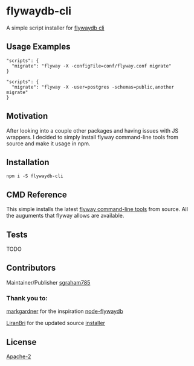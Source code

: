 # flywaydb-cli

A simple script installer for [flywaydb cli](https://flywaydb.org/documentation/commandline/)

## Usage Examples

```
"scripts": {
  "migrate": "flyway -X -configFile=conf/flyway.conf migrate"
}
```
```
"scripts": {
  "migrate": "flyway -X -user=postgres -schemas=public,another migrate"
}
```

## Motivation

After looking into a couple other packages and having issues with JS wrappers. I decided to simply install flyway command-line tools from source and make it usage in npm.

## Installation

`npm i -S flywaydb-cli`

## CMD Reference

This simple installs the latest [flyway command-line tools](https://flywaydb.org/documentation/commandline/) from source. All the auguments that flyway allows are available. 

## Tests

TODO

## Contributors

Maintainer/Publisher [sgraham785](https://github.com/sgraham785)

### Thank you to:

[markgardner](https://github.com/markgardner) for the inspiration [node-flywaydb](https://github.com/markgardner/node-flywaydb)

[LiranBri](https://github.com/LiranBri) for the updated source [installer](https://github.com/LiranBri/node-flywaydb/blob/master/install.js)

## License

[Apache-2](https://raw.githubusercontent.com/flyway/flyway/master/LICENSE.txt)
